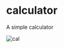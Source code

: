 # calculator
A simple calculator

![cal](https://github.com/mahdi-GKH/calculator/assets/94890007/4e7bb04d-1caa-4d6d-af98-2d33780bfd9a)
